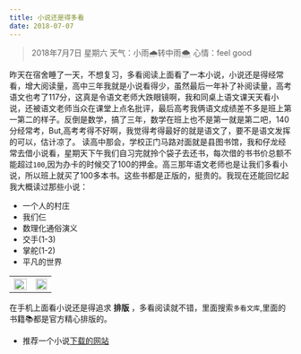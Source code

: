 ```yaml
---
title: 小说还是得多看
date: 2018-07-07
---
```


> 2018年7月7日 星期六 天气：小雨🌧转中雨🌨 心情：feel good

昨天在宿舍睡了一天，不想复习，多看阅读上面看了一本小说，小说还是得经常看，增大阅读量，高中三年我就是小说看得少，虽然最后一年补了补阅读量，高考语文也考了117分，这真是令语文老师大跌眼镜啊，我和同桌上语文课天天看小说，还被语文老师当众在课堂上点名批评，最后高考我俩语文成绩差不多是班上第一第二的样子。反倒是数学，搞了三年，数学在班上也不是第一就是第二吧，140分经常考，But,高考考得不好啊，我觉得考得最好的就是语文了，要不是语文发挥的可以，估计凉了。
读高中那会，学校正门马路对面就是县图书馆，我和仔龙经常去借小说看，星期天下午我们自习完就拎个袋子去还书，每次借的书书价总额不能超过` 100 `,因为办卡的时候交了100的押金。高三那年语文老师也是让我们多看小说，所以班上就买了100多本书。这些书都是正版的，挺贵的。我现在还能回忆起我大概读过那些小说：

- 一个人的村庄
- 我们仨
- 数理化通俗演义
- 交手(1-3)
- 掌舵(1-2)
- 平凡的世界

<table>
<th><img src="//github.com/ourfor/diary/blob/master/Picture/photo/I01052398.jpg" align=left width=100% height=40%></th>
<th><img src="//github.com/ourfor/diary/blob/master/Picture/photo/I01052399.jpg" align=center width=100% height=40%></th>
</table>

在手机上面看小说还是得追求 **排版** ，多看阅读就不错，里面搜索` 多看文库 `,里面的书籍📚都是官方精心排版的。

- 推荐一个小说[下载的网站](//mebook.cc)


